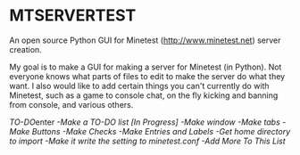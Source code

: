 # MTSERVERTEST
An open source Python GUI for Minetest (http://www.minetest.net) server creation.

My goal is to make a GUI for making a server for Minetest (in Python). Not everyone knows what parts of files to edit to make the server do what they want. I also would like to add certain things you can't currently do with Minetest, such as a game to console chat, on the fly kicking and banning from console, and various others.

*TO-DO*enter
*-Make a TO-DO list [In Progress]*
*-Make window*
*-Make tabs*
*-Make Buttons*
*-Make Checks*
*-Make Entries and Labels*
*-Get home directory to import*
*-Make it write the setting to minetest.conf*
*-Add More To This List*
